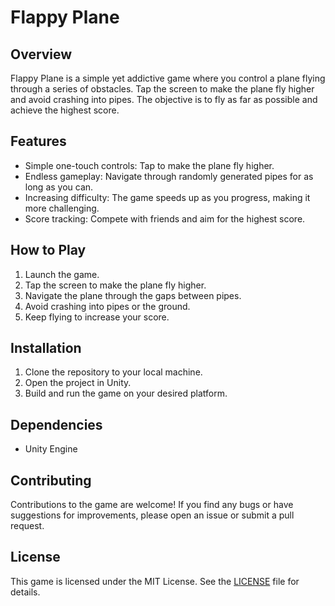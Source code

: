 # Flappy Plane

## Overview

Flappy Plane is a simple yet addictive game where you control a plane flying through a series of obstacles. Tap the screen to make the plane fly higher and avoid crashing into pipes. The objective is to fly as far as possible and achieve the highest score.

## Features

- Simple one-touch controls: Tap to make the plane fly higher.
- Endless gameplay: Navigate through randomly generated pipes for as long as you can.
- Increasing difficulty: The game speeds up as you progress, making it more challenging.
- Score tracking: Compete with friends and aim for the highest score.

## How to Play

1. Launch the game.
2. Tap the screen to make the plane fly higher.
3. Navigate the plane through the gaps between pipes.
4. Avoid crashing into pipes or the ground.
5. Keep flying to increase your score.

## Installation

1. Clone the repository to your local machine.
2. Open the project in Unity.
3. Build and run the game on your desired platform.

## Dependencies

- Unity Engine

## Contributing

Contributions to the game are welcome! If you find any bugs or have suggestions for improvements, please open an issue or submit a pull request.

## License

This game is licensed under the MIT License. See the [LICENSE](LICENSE) file for details.
